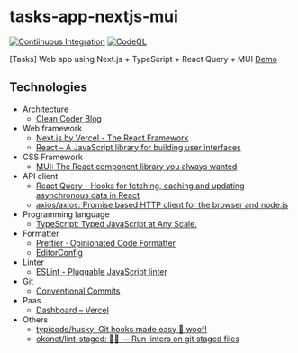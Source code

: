 # tasks-app-nextjs-mui

[![Contiinuous Integration](https://github.com/macchiitaka/tasks-app-nextjs/actions/workflows/test.yml/badge.svg)](https://github.com/macchiitaka/tasks-app-nextjs/actions/workflows/test.yml)
[![CodeQL](https://github.com/macchiitaka/tasks-app-nextjs/actions/workflows/codeql-analysis.yml/badge.svg)](https://github.com/macchiitaka/tasks-app-nextjs/actions/workflows/codeql-analysis.yml)

[Tasks] Web app using Next.js + TypeScript + React Query + MUI
[Demo](https://tasks-app-nextjs-mui.vercel.app/)

## Technologies

- Architecture
  - [Clean Coder Blog](https://blog.cleancoder.com/uncle-bob/2012/08/13/the-clean-architecture.html)
- Web framework
  - [Next.js by Vercel - The React Framework](https://nextjs.org/)
  - [React – A JavaScript library for building user interfaces](https://reactjs.org/)
- CSS Framework
  - [MUI: The React component library you always wanted](https://mui.com/)
- API client
  - [React Query - Hooks for fetching, caching and updating asynchronous data in React](https://react-query.tanstack.com/)
  - [axios/axios: Promise based HTTP client for the browser and node.js](https://github.com/axios/axios)
- Programming language
  - [TypeScript: Typed JavaScript at Any Scale.](https://www.typescriptlang.org/)
- Formatter
  - [Prettier · Opinionated Code Formatter](https://prettier.io/)
  - [EditorConfig](https://editorconfig.org/)
- Linter
  - [ESLint - Pluggable JavaScript linter](https://eslint.org/)
- Git
  - [Conventional Commits](https://www.conventionalcommits.org/ja/v1.0.0/)
- Paas
  - [Dashboard – Vercel](https://vercel.com/dashboard)
- Others
  - [typicode/husky: Git hooks made easy 🐶 woof!](https://github.com/typicode/husky)
  - [okonet/lint-staged: 🚫💩 — Run linters on git staged files](https://github.com/okonet/lint-staged)
